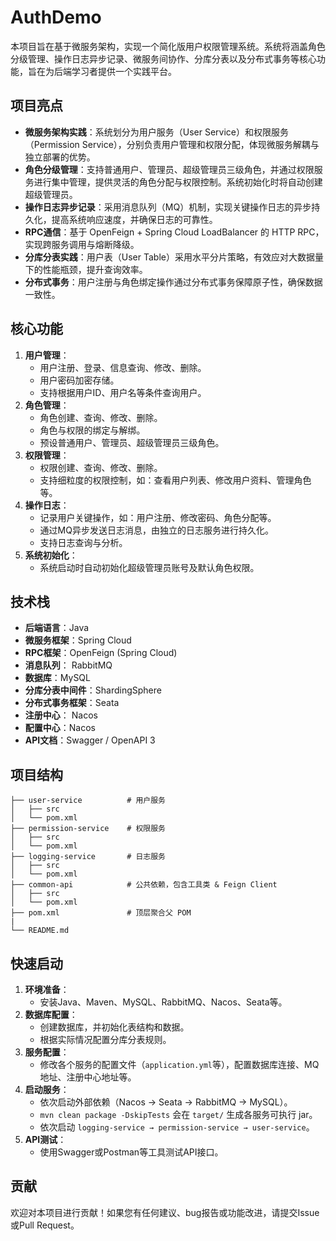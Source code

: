 # AuthDemo

本项目旨在基于微服务架构，实现一个简化版用户权限管理系统。系统将涵盖角色分级管理、操作日志异步记录、微服务间协作、分库分表以及分布式事务等核心功能，旨在为后端学习者提供一个实践平台。

## 项目亮点

* **微服务架构实践**：系统划分为用户服务（User Service）和权限服务（Permission Service），分别负责用户管理和权限分配，体现微服务解耦与独立部署的优势。
* **角色分级管理**：支持普通用户、管理员、超级管理员三级角色，并通过权限服务进行集中管理，提供灵活的角色分配与权限控制。系统初始化时将自动创建超级管理员。
* **操作日志异步记录**：采用消息队列（MQ）机制，实现关键操作日志的异步持久化，提高系统响应速度，并确保日志的可靠性。
* **RPC通信**：基于 OpenFeign + Spring Cloud LoadBalancer 的 HTTP RPC，实现跨服务调用与熔断降级。
* **分库分表实践**：用户表（User Table）采用水平分片策略，有效应对大数据量下的性能瓶颈，提升查询效率。
* **分布式事务**：用户注册与角色绑定操作通过分布式事务保障原子性，确保数据一致性。

## 核心功能

1. **用户管理**：
   * 用户注册、登录、信息查询、修改、删除。
   * 用户密码加密存储。
   * 支持根据用户ID、用户名等条件查询用户。
2. **角色管理**：
   * 角色创建、查询、修改、删除。
   * 角色与权限的绑定与解绑。
   * 预设普通用户、管理员、超级管理员三级角色。
3. **权限管理**：
   * 权限创建、查询、修改、删除。
   * 支持细粒度的权限控制，如：查看用户列表、修改用户资料、管理角色等。
4. **操作日志**：
   * 记录用户关键操作，如：用户注册、修改密码、角色分配等。
   * 通过MQ异步发送日志消息，由独立的日志服务进行持久化。
   * 支持日志查询与分析。
5. **系统初始化**：
   * 系统启动时自动初始化超级管理员账号及默认角色权限。

## 技术栈

* **后端语言**：Java
* **微服务框架**：Spring Cloud
* **RPC框架**：OpenFeign (Spring Cloud)
* **消息队列**： RabbitMQ
* **数据库**：MySQL
* **分库分表中间件**：ShardingSphere
* **分布式事务框架**：Seata
* **注册中心**： Nacos
* **配置中心**：Nacos
* **API文档**：Swagger / OpenAPI 3

## 项目结构

```
├── user-service          # 用户服务
│   ├── src
│   └── pom.xml
├── permission-service    # 权限服务
│   ├── src
│   └── pom.xml
├── logging-service       # 日志服务
│   ├── src
│   └── pom.xml
├── common-api            # 公共依赖，包含工具类 & Feign Client
│   ├── src
│   └── pom.xml
├── pom.xml               # 顶层聚合父 POM
|
└── README.md
```

## 快速启动

1. **环境准备**：
   * 安装Java、Maven、MySQL、RabbitMQ、Nacos、Seata等。
2. **数据库配置**：
   * 创建数据库，并初始化表结构和数据。
   * 根据实际情况配置分库分表规则。
3. **服务配置**：
   * 修改各个服务的配置文件（`application.yml`等），配置数据库连接、MQ地址、注册中心地址等。
4. **启动服务**：
   * 依次启动外部依赖（Nacos → Seata → RabbitMQ → MySQL）。
   * `mvn clean package -DskipTests` 会在 `target/` 生成各服务可执行 jar。
   * 依次启动 `logging-service → permission-service → user-service`。
5. **API测试**：
   * 使用Swagger或Postman等工具测试API接口。

## 贡献

欢迎对本项目进行贡献！如果您有任何建议、bug报告或功能改进，请提交Issue或Pull Request。
